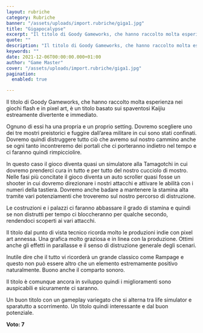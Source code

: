 ```yaml
---
layout: rubriche
category: Rubriche
banner: "/assets/uploads/import.rubriche/giga1.jpg"
title: "Gigapocalypse"
excerpt: "Il titolo di Goody Gameworks, che hanno raccolto molta esperienza nei giochi flash e in pixel art, è un titolo basato sui spaventosi Kaijiu estreamente divertente e immediato. Ognuno di essi ha una propria e un proprio setting. Dovremo scegliere uno dei tre mostri preistorici e fuggire dall’area militare in cui sono stati confinati. Dovremo [&hellip"
quote: ""
description: "Il titolo di Goody Gameworks, che hanno raccolto molta esperienza nei giochi flash e in pixel art, è un titolo basato sui spaventosi Kaijiu estreamente divertente e immediato. Ognuno di essi ha una propria e un proprio setting. Dovremo scegliere uno dei tre mostri preistorici e fuggire dall’area militare in cui sono stati confinati. Dovremo [&hellip"
keywords: ""
date: 2021-12-06T00:00:00.000+01:00
author: "Game Master"
cover: "/assets/uploads/import.rubriche/giga1.jpg"
pagination:
  enabled: true

---
```


Il titolo di Goody Gameworks, che hanno raccolto molta esperienza nei giochi flash e in pixel art, è un titolo basato sui spaventosi Kaijiu estreamente divertente e immediato.

Ognuno di essi ha una propria e un proprio setting. Dovremo scegliere uno dei tre mostri preistorici e fuggire dall’area militare in cui sono stati confinati. Dovremo quindi distruggere tutto ciò che avremo sul nostro cammino anche se ogni tanto incontreremo dei portali che ci porteranno indietro nel tempo e ci faranno quindi rimpicciolire.

In questo caso il gioco diventa quasi un simulatore alla Tamagotchi in cui dovremo prenderci cura in tutto e per tutto del nostro cucciolo di mostro. Nelle fasi più concitate il gioco diventa un auto scroller quasi fosse un shooter in cui dovremo direzionare i nostri attacchi e attivare le abilità con i numeri della tastiera. Dovremo anche badare a mantenere la stamina alta tramite vari potenziamenti che troveremo sul nostro percorso di distruzione.

Le costruzioni e i palazzi ci faranno abbassare il grado di stamina e quindi se non distrutti per tempo ci bloccheranno per qualche secondo, rendendoci scoperti ai vari attacchi.

Il titolo dal punto di vista tecnico ricorda molto le produzioni indie con pixel art annessa. Una grafica molto graziosa e in linea con la produzione. Ottimi anche gli effetti in parallasse e il senso di distruzione generale degli scenari.

Inutile dire che il tutto vi ricorderà un grande classico come Rampage e questo non può essere altro che un elemento estremamente positivo naturalmente. Buono anche il comparto sonoro.

Il titolo è comunque ancora in sviluppo quindi i miglioramenti sono auspicabili e sicuramente ci saranno.

Un buon titolo con un gameplay variegato che si alterna tra life simulator e sparatutto a scorrimento. Un titolo quindi interessante e dal buon potenziale.

**Voto: 7** 